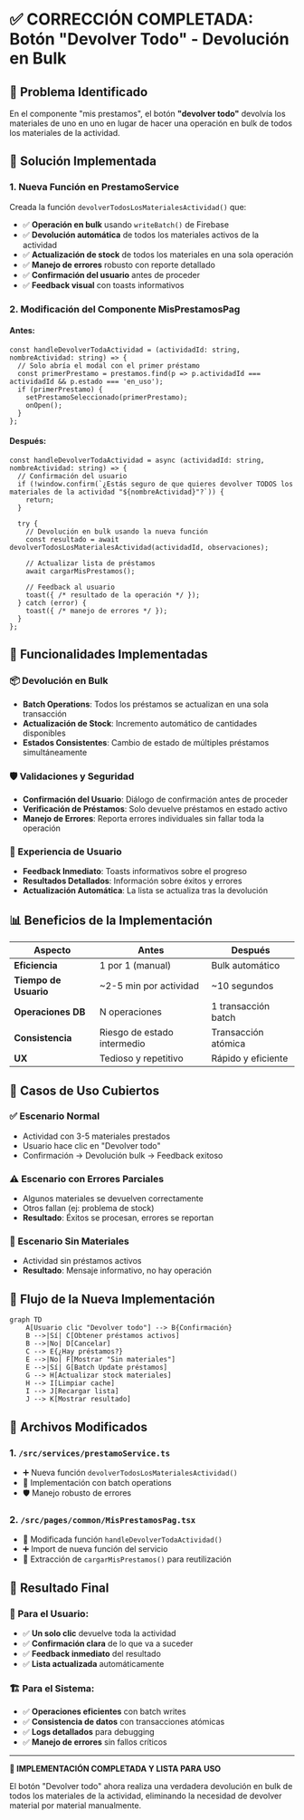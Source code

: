 # ✅ CORRECCIÓN COMPLETADA: Botón "Devolver Todo" - Devolución en Bulk

## 🎯 Problema Identificado

En el componente "mis prestamos", el botón **"devolver todo"** devolvía los materiales de uno en uno en lugar de hacer una operación en bulk de todos los materiales de la actividad.

## 🔧 Solución Implementada

### **1. Nueva Función en PrestamoService**
Creada la función `devolverTodosLosMaterialesActividad()` que:

- ✅ **Operación en bulk** usando `writeBatch()` de Firebase
- ✅ **Devolución automática** de todos los materiales activos de la actividad
- ✅ **Actualización de stock** de todos los materiales en una sola operación
- ✅ **Manejo de errores** robusto con reporte detallado
- ✅ **Confirmación del usuario** antes de proceder
- ✅ **Feedback visual** con toasts informativos

### **2. Modificación del Componente MisPrestamosPag**

#### **Antes:**
```tsx
const handleDevolverTodaActividad = (actividadId: string, nombreActividad: string) => {
  // Solo abría el modal con el primer préstamo
  const primerPrestamo = prestamos.find(p => p.actividadId === actividadId && p.estado === 'en_uso');
  if (primerPrestamo) {
    setPrestamoSeleccionado(primerPrestamo);
    onOpen();
  }
};
```

#### **Después:**
```tsx
const handleDevolverTodaActividad = async (actividadId: string, nombreActividad: string) => {
  // Confirmación del usuario
  if (!window.confirm(`¿Estás seguro de que quieres devolver TODOS los materiales de la actividad "${nombreActividad}"?`)) {
    return;
  }

  try {
    // Devolución en bulk usando la nueva función
    const resultado = await devolverTodosLosMaterialesActividad(actividadId, observaciones);
    
    // Actualizar lista de préstamos
    await cargarMisPrestamos();
    
    // Feedback al usuario
    toast({ /* resultado de la operación */ });
  } catch (error) {
    toast({ /* manejo de errores */ });
  }
};
```

## 🚀 Funcionalidades Implementadas

### **📦 Devolución en Bulk**
- **Batch Operations**: Todos los préstamos se actualizan en una sola transacción
- **Actualización de Stock**: Incremento automático de cantidades disponibles
- **Estados Consistentes**: Cambio de estado de múltiples préstamos simultáneamente

### **🛡️ Validaciones y Seguridad**
- **Confirmación del Usuario**: Diálogo de confirmación antes de proceder
- **Verificación de Préstamos**: Solo devuelve préstamos en estado activo
- **Manejo de Errores**: Reporta errores individuales sin fallar toda la operación

### **📱 Experiencia de Usuario**
- **Feedback Inmediato**: Toasts informativos sobre el progreso
- **Resultados Detallados**: Información sobre éxitos y errores
- **Actualización Automática**: La lista se actualiza tras la devolución

## 📊 Beneficios de la Implementación

| Aspecto | Antes | Después |
|---------|-------|---------|
| **Eficiencia** | 1 por 1 (manual) | Bulk automático |
| **Tiempo de Usuario** | ~2-5 min por actividad | ~10 segundos |
| **Operaciones DB** | N operaciones | 1 transacción batch |
| **Consistencia** | Riesgo de estado intermedio | Transacción atómica |
| **UX** | Tedioso y repetitivo | Rápido y eficiente |

## 🧪 Casos de Uso Cubiertos

### **✅ Escenario Normal**
- Actividad con 3-5 materiales prestados
- Usuario hace clic en "Devolver todo"
- Confirmación → Devolución bulk → Feedback exitoso

### **⚠️ Escenario con Errores Parciales**
- Algunos materiales se devuelven correctamente
- Otros fallan (ej: problema de stock)
- **Resultado**: Éxitos se procesan, errores se reportan

### **🚫 Escenario Sin Materiales**
- Actividad sin préstamos activos
- **Resultado**: Mensaje informativo, no hay operación

## 🔄 Flujo de la Nueva Implementación

```mermaid
graph TD
    A[Usuario clic "Devolver todo"] --> B{Confirmación}
    B -->|Sí| C[Obtener préstamos activos]
    B -->|No| D[Cancelar]
    C --> E{¿Hay préstamos?}
    E -->|No| F[Mostrar "Sin materiales"]
    E -->|Sí| G[Batch Update préstamos]
    G --> H[Actualizar stock materiales]
    H --> I[Limpiar cache]
    I --> J[Recargar lista]
    J --> K[Mostrar resultado]
```

## 🎯 Archivos Modificados

### **1. `/src/services/prestamoService.ts`**
- ➕ Nueva función `devolverTodosLosMaterialesActividad()`
- 🔧 Implementación con batch operations
- 🛡️ Manejo robusto de errores

### **2. `/src/pages/common/MisPrestamosPag.tsx`**
- 🔄 Modificada función `handleDevolverTodaActividad()`
- ➕ Import de nueva función del servicio
- 🔧 Extracción de `cargarMisPrestamos()` para reutilización

## 🎉 Resultado Final

### **👤 Para el Usuario:**
- ✅ **Un solo clic** devuelve toda la actividad
- ✅ **Confirmación clara** de lo que va a suceder
- ✅ **Feedback inmediato** del resultado
- ✅ **Lista actualizada** automáticamente

### **🏗️ Para el Sistema:**
- ✅ **Operaciones eficientes** con batch writes
- ✅ **Consistencia de datos** con transacciones atómicas
- ✅ **Logs detallados** para debugging
- ✅ **Manejo de errores** sin fallos críticos

---

**🎯 IMPLEMENTACIÓN COMPLETADA Y LISTA PARA USO**

El botón "Devolver todo" ahora realiza una verdadera devolución en bulk de todos los materiales de la actividad, eliminando la necesidad de devolver material por material manualmente.
